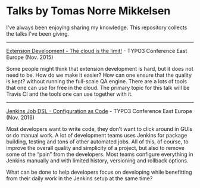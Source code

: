 # Talks by Tomas Norre Mikkelsen

I've always been enjoying sharing my knowledge. This repository collects the talks I've been giving.

***

[Extension Development - The cloud is the limit!](T3EE/T3EE15.pdf) - TYPO3 Conference East Europe (Nov. 2015)

Some people might think that extension development is hard, but it does not need to be. How do we make it easier? How can one ensure that the quality is kept? without running the full-scale QA engine. There are a lots of tools that one can use for free in the cloud. The primary topic for this talk will be Travis CI and the tools one can use together with it. 


***


[Jenkins Job DSL - Configuration as Code](T3EE/T3EE16.pdf) - TYPO3 Conference East Europe (Nov. 2016)

Most developers want to write code, they don’t want to click around in GUIs or do manual work. A lot of development teams uses Jenkins for package building, testing and tons of other automated jobs. All of this, of course, to improve the overall quality and simplicity of a project, but also to remove some of the “pain” from the developers. Most teams configure everything in Jenkins manually and with limited history, versioning and rollback options. 

What can be done to help developers focus on developing while benefitting from their daily work in the Jenkins setup at the same time? 